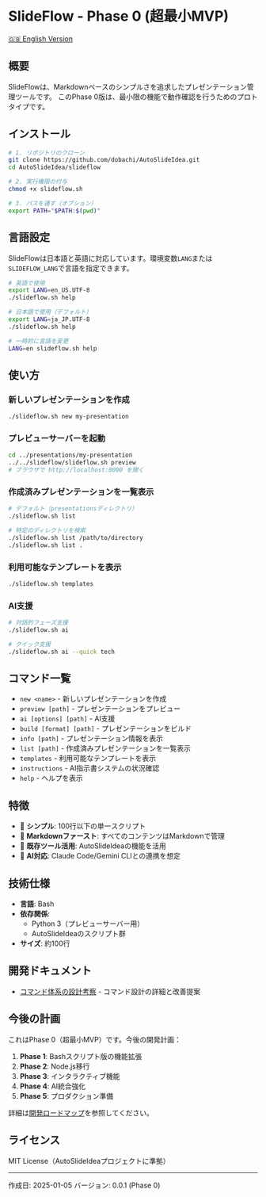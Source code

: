 # SlideFlow - Phase 0 (超最小MVP)

[🇬🇧 English Version](README.en.md)

## 概要

SlideFlowは、Markdownベースのシンプルさを追求したプレゼンテーション管理ツールです。
このPhase 0版は、最小限の機能で動作確認を行うためのプロトタイプです。

## インストール

```bash
# 1. リポジトリのクローン
git clone https://github.com/dobachi/AutoSlideIdea.git
cd AutoSlideIdea/slideflow

# 2. 実行権限の付与
chmod +x slideflow.sh

# 3. パスを通す（オプション）
export PATH="$PATH:$(pwd)"
```

## 言語設定

SlideFlowは日本語と英語に対応しています。環境変数`LANG`または`SLIDEFLOW_LANG`で言語を指定できます。

```bash
# 英語で使用
export LANG=en_US.UTF-8
./slideflow.sh help

# 日本語で使用（デフォルト）
export LANG=ja_JP.UTF-8
./slideflow.sh help

# 一時的に言語を変更
LANG=en slideflow.sh help
```

## 使い方

### 新しいプレゼンテーションを作成

```bash
./slideflow.sh new my-presentation
```

### プレビューサーバーを起動

```bash
cd ../presentations/my-presentation
../../slideflow/slideflow.sh preview
# ブラウザで http://localhost:8000 を開く
```

### 作成済みプレゼンテーションを一覧表示

```bash
# デフォルト（presentationsディレクトリ）
./slideflow.sh list

# 特定のディレクトリを検索
./slideflow.sh list /path/to/directory
./slideflow.sh list .
```

### 利用可能なテンプレートを表示

```bash
./slideflow.sh templates
```

### AI支援

```bash
# 対話的フェーズ支援
./slideflow.sh ai

# クイック支援
./slideflow.sh ai --quick tech
```

## コマンド一覧

- `new <name>` - 新しいプレゼンテーションを作成
- `preview [path]` - プレゼンテーションをプレビュー
- `ai [options] [path]` - AI支援
- `build [format] [path]` - プレゼンテーションをビルド
- `info [path]` - プレゼンテーション情報を表示
- `list [path]` - 作成済みプレゼンテーションを一覧表示
- `templates` - 利用可能なテンプレートを表示
- `instructions` - AI指示書システムの状況確認
- `help` - ヘルプを表示

## 特徴

- 🎯 **シンプル**: 100行以下の単一スクリプト
- 📝 **Markdownファースト**: すべてのコンテンツはMarkdownで管理
- 🔄 **既存ツール活用**: AutoSlideIdeaの機能を活用
- 🤖 **AI対応**: Claude Code/Gemini CLIとの連携を想定

## 技術仕様

- **言語**: Bash
- **依存関係**: 
  - Python 3（プレビューサーバー用）
  - AutoSlideIdeaのスクリプト群
- **サイズ**: 約100行

## 開発ドキュメント

- [コマンド体系の設計考察](/docs/slideflow/COMMAND_DESIGN.md) - コマンド設計の詳細と改善提案

## 今後の計画

これはPhase 0（超最小MVP）です。今後の開発計画：

1. **Phase 1**: Bashスクリプト版の機能拡張
2. **Phase 2**: Node.js移行
3. **Phase 3**: インタラクティブ機能
4. **Phase 4**: AI統合強化
5. **Phase 5**: プロダクション準備

詳細は[開発ロードマップ](../docs/development/slideflow-roadmap.md)を参照してください。

## ライセンス

MIT License（AutoSlideIdeaプロジェクトに準拠）

---

作成日: 2025-01-05
バージョン: 0.0.1 (Phase 0)